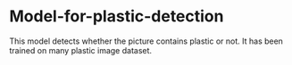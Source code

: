 # Model-for-plastic-detection
This model detects whether the picture contains plastic or not. It has been trained on many plastic image dataset.
